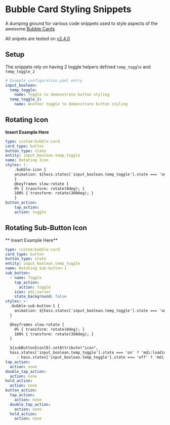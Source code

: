 # Bubble Card Styling Snippets

A dumping ground for various code snippets used to style aspects of the awesome [Bubble Cards](https://github.com/Clooos/Bubble-Card)

All snipets are tested on [v2.4.0](https://github.com/Clooos/Bubble-Card/releases/tag/v2.4.0)

## Setup

The snippets rely on having 2 toggle helpers defined `temp_toggle` and `temp_toggle_2`

```yaml
# Example configuration.yaml entry
input_boolean:
  temp_toggle:
    name: Toggle to demonstrate button styling
  temp_toggle_2:
    name: Another toggle to demonstrate button styling
```

## Rotating Icon

**Insert Example Here**

```yaml
type: custom:bubble-card
card_type: button
button_type: state
entity: input_boolean.temp_toggle
name: Rotating Icon
styles: |-
    .bubble-icon {
    animation: ${hass.states['input_boolean.temp_toggle'].state === 'on' ? 'slow-rotate 2s linear infinite' : ''};
    }
    @keyframes slow-rotate {
    0% { transform: rotate(0deg); }
    100% { transform: rotate(360deg); }
    }
button_action:
    tap_action:
    action: toggle
```
## Rotating Sub-Button Icon

** Insert Example Here**

```yaml
type: custom:bubble-card
card_type: button
button_type: state
entity: input_boolean.temp_toggle
name: Rotating Sub-button-1
sub_button:
  - name: Toggle
    tap_action:
      action: toggle
    icon: mdi:server
    state_background: false
styles: >-
  .bubble-sub-button-1 { 
    animation: ${hass.states['input_boolean.temp_toggle'].state === 'on' ? 'slow-rotate 2s linear infinite' : ''};
  } 

  @keyframes slow-rotate { 
    0% { transform: rotate(0deg); } 
    100% { transform: rotate(360deg); } 
  }

  ${subButtonIcon[0].setAttribute("icon",
  hass.states['input_boolean.temp_toggle'].state === 'on' ? 'mdi:loading' 
     : hass.states['input_boolean.temp_toggle'].state === 'off' ? 'mdi:server' :'mdi:server' )}
tap_action:
  action: none
double_tap_action:
  action: none
hold_action:
  action: none
button_action:
  tap_action:
    action: none
  double_tap_action:
    action: none
  hold_action:
    action: none
```


